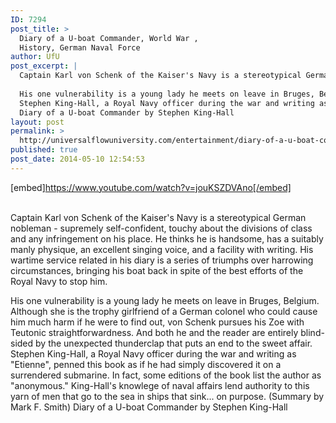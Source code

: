 ```yaml
---
ID: 7294
post_title: >
  Diary of a U-boat Commander, World War ,
  History, German Naval Force
author: UfU
post_excerpt: |
  Captain Karl von Schenk of the Kaiser's Navy is a stereotypical German nobleman - supremely self-confident, touchy about the divisions of class and any infringement on his place. He thinks he is handsome, has a suitably manly physique, an excellent singing voice, and a facility with writing. His wartime service related in his diary is a series of triumphs over harrowing circumstances, bringing his boat back in spite of the best efforts of the Royal Navy to stop him.
  
  His one vulnerability is a young lady he meets on leave in Bruges, Belgium. Although she is the trophy girlfriend of a German colonel who could cause him much harm if he were to find out, von Schenk pursues his Zoe with Teutonic straightforwardness. And both he and the reader are entirely blind-sided by the unexpected thunderclap that puts an end to the sweet affair.
  Stephen King-Hall, a Royal Navy officer during the war and writing as "Etienne", penned this book as if he had simply discovered it on a surrendered submarine. In fact, some editions of the book list the author as "anonymous." King-Hall's knowlege of naval affairs lend authority to this yarn of men that go to the sea in ships that sink... on purpose. (Summary by Mark F. Smith)
  Diary of a U-boat Commander by Stephen King-Hall
layout: post
permalink: >
  http://universalflowuniversity.com/entertainment/diary-of-a-u-boat-commander-world-war-history-german-naval-force/
published: true
post_date: 2014-05-10 12:54:53
---
```

[embed]https://www.youtube.com/watch?v=jouKSZDVAno[/embed]</br></br>
<p>Captain Karl von Schenk of the Kaiser's Navy is a stereotypical German nobleman - supremely self-confident, touchy about the divisions of class and any infringement on his place. He thinks he is handsome, has a suitably manly physique, an excellent singing voice, and a facility with writing. His wartime service related in his diary is a series of triumphs over harrowing circumstances, bringing his boat back in spite of the best efforts of the Royal Navy to stop him.

His one vulnerability is a young lady he meets on leave in Bruges, Belgium. Although she is the trophy girlfriend of a German colonel who could cause him much harm if he were to find out, von Schenk pursues his Zoe with Teutonic straightforwardness. And both he and the reader are entirely blind-sided by the unexpected thunderclap that puts an end to the sweet affair.
Stephen King-Hall, a Royal Navy officer during the war and writing as "Etienne", penned this book as if he had simply discovered it on a surrendered submarine. In fact, some editions of the book list the author as "anonymous." King-Hall's knowlege of naval affairs lend authority to this yarn of men that go to the sea in ships that sink... on purpose. (Summary by Mark F. Smith)
Diary of a U-boat Commander by Stephen King-Hall</p>